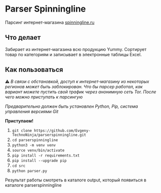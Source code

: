 # Parser Spinningline

Парсинг интернет-магазина  [spinningline.ru](https://spinningline.ru/)

## Что делает

Забирает из интернет-магазина всю продукцию Yummy. 
Сортирует товар по категориям и  записывает в электронные таблицы Excel.

## Как пользоваться
⚠️ _В связи с обстановкой, доступ к интернет-магазину из некоторых регионов может быть заблокирован. 
Что бы парсер работал, как вариант можете пустить свой трафик через анонимную сеть Tor. После чего можно приступать к парсингую_

_Предварительно должен быть установлен Python, Pip, система управления версиями Git_

**Приступаем!**
1. `git clone https://github.com/Evgeny-TechnoNinja/parserspinningline.git`
2. `cd parserspinningline`
3. `python3 -m venv venv`
4. `source venv/bin/activate`
5. `pip install -r requirements.txt` 
6. `pip install --upgrade pip`
7. `cd src`
8. `python parser.py`

Результат работы смотреть в каталоге output, который появиться в каталоге parserspinningline
